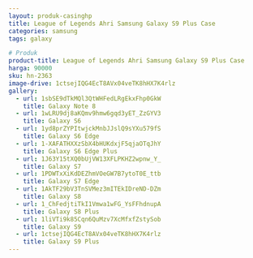 ```yaml
---
layout: produk-casinghp
title: League of Legends Ahri Samsung Galaxy S9 Plus Case
categories: samsung
tags: galaxy

# Produk
product-title: League of Legends Ahri Samsung Galaxy S9 Plus Case
harga: 90000
sku: hn-2363
image-drive: 1ctsejIQG4EcT8AVx04veTK8hHX7K4rlz
gallery:
  - url: 1sbSE9dTkMQl3QtWHFedLRgEkxFhp0GkW
    title: Galaxy Note 8
  - url: 1wLRU9dj8aKQmv9hmw6gqd3yET_ZzGYV3
    title: Galaxy S6
  - url: 1yd8prZYPItwjckMnbJJslQ9sYXu579fS
    title: Galaxy S6 Edge
  - url: 1-XAFATHXXzSbX4bHUKdxjF5qjaOTqJhY
    title: Galaxy S6 Edge Plus
  - url: 1J63Y15tXQ0bUjVW13XFLPKHZ2wpnw_Y_
    title: Galaxy S7
  - url: 1PDWTxXiKdDEZhmVOeGW7B7ytoT0E_ttb
    title: Galaxy S7 Edge
  - url: 1AkTF29bV3TnSVMez3mITEkIDreND-DZm
    title: Galaxy S8
  - url: 1_ChFedjtiTkI1Vmwa1wFG_YsFFhdnupA
    title: Galaxy S8 Plus
  - url: 1liVTi9k85Cqn6QuMzv7XcMfxfZstySob
    title: Galaxy S9
  - url: 1ctsejIQG4EcT8AVx04veTK8hHX7K4rlz
    title: Galaxy S9 Plus
---
```

